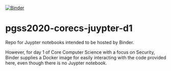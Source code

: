 [![Binder](https://mybinder.org/badge_logo.svg)](https://mybinder.org/v2/gh/syreal17/pgss2020-corecs-juypter-d1.git/master)

# pgss2020-corecs-juypter-d1
Repo for Juypter notebooks intended to be hosted by Binder.

However, for day 1 of Core Computer Science with a focus on Security,
Binder supplies a Docker image for easily interacting with the code
provided here, even though there is no Juypter notebook.
